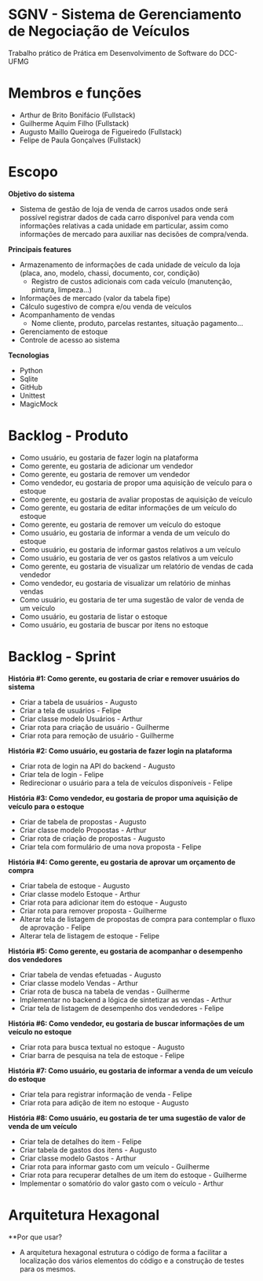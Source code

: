 # SGNV - Sistema de Gerenciamento de Negociação de Veículos
Trabalho prático de Prática em Desenvolvimento de Software do DCC-UFMG

# Membros e funções
- Arthur de Brito Bonifácio (Fullstack)
- Guilherme Aquim Filho (Fullstack)
- Augusto Maillo Queiroga de Figueiredo (Fullstack)
- Felipe de Paula Gonçalves (Fullstack)

# Escopo
**Objetivo do sistema**
- Sistema de gestão de loja de venda de carros usados onde será possível registrar dados de cada carro disponível para venda com informações relativas a cada unidade em particular, assim como informações de mercado para auxiliar nas decisões de compra/venda.

**Principais features**
- Armazenamento de informações de cada unidade de veículo da loja (placa, ano, modelo, chassi, documento, cor, condição)
  - Registro de custos adicionais com cada veículo (manutenção, pintura, limpeza…)
- Informações de mercado (valor da tabela fipe)
- Cálculo sugestivo de compra e/ou venda de veículos
- Acompanhamento de vendas
  - Nome cliente, produto, parcelas restantes, situação pagamento…
- Gerenciamento de estoque
- Controle de acesso ao sistema

**Tecnologias**
- Python
- Sqlite
- GitHub
- Unittest
- MagicMock

# Backlog - Produto
- Como usuário, eu gostaria de fazer login na plataforma
- Como gerente, eu gostaria de adicionar um vendedor
- Como gerente, eu gostaria de remover um vendedor
- Como vendedor, eu gostaria de propor uma aquisição de veículo para o estoque
- Como gerente, eu gostaria de avaliar propostas de aquisição de veículo
- Como gerente, eu gostaria de editar informações de um veículo do estoque
- Como gerente, eu gostaria de remover um veículo do estoque
- Como usuário, eu gostaria de informar a venda de um veículo do estoque
- Como usuário, eu gostaria de informar gastos relativos a um veículo
- Como usuário, eu gostaria de ver os gastos relativos a um veículo
- Como gerente, eu gostaria de visualizar um relatório de vendas de cada vendedor
- Como vendedor, eu gostaria de visualizar um relatório de minhas vendas
- Como usuário, eu gostaria de ter uma sugestão de valor de venda de um veículo
- Como usuário, eu gostaria de listar o estoque
- Como usuário, eu gostaria de buscar por itens no estoque

# Backlog - Sprint
**História #1: Como gerente, eu gostaria de criar e remover usuários do sistema**
- Criar a tabela de usuários - Augusto
- Criar a tela de usuários - Felipe
- Criar classe modelo Usuários - Arthur
- Criar rota para criação de usuário - Guilherme
- Criar rota para remoção de usuário - Guilherme

**História #2: Como usuário, eu gostaria de fazer login na plataforma**
- Criar rota de login na API do backend - Augusto
- Criar tela de login - Felipe
- Redirecionar o usuário para a tela de veículos disponíveis - Felipe

**História #3: Como vendedor, eu gostaria de propor uma aquisição de veículo para o estoque**
- Criar de tabela de propostas - Augusto 
- Criar classe modelo Propostas - Arthur
- Criar rota de criação de propostas - Augusto
- Criar tela com formulário de uma nova proposta - Felipe

**História #4: Como gerente, eu gostaria de aprovar um orçamento de compra**
- Criar tabela de estoque - Augusto
- Criar classe modelo Estoque - Arthur
- Criar rota para adicionar item do estoque - Augusto
- Criar rota para remover proposta - Guilherme
- Alterar tela de listagem de propostas de compra para contemplar o fluxo de aprovação - Felipe
- Alterar tela de listagem de estoque - Felipe

**História #5: Como gerente, eu gostaria de acompanhar o desempenho dos vendedores**
- Criar tabela de vendas efetuadas - Augusto
- Criar classe modelo Vendas - Arthur
- Criar rota de busca na tabela de vendas - Guilherme
- Implementar no backend a lógica de sintetizar as vendas - Arthur
- Criar tela de listagem de desempenho dos vendedores - Felipe

**História #6: Como vendedor, eu gostaria de buscar informações de um veículo no estoque**
- Criar rota para busca textual no estoque - Augusto
- Criar barra de pesquisa na tela de estoque - Felipe

**História #7: Como usuário, eu gostaria de informar a venda de um veículo do estoque**
- Criar tela para registrar informação de venda - Felipe
- Criar rota para adição de item no estoque - Augusto

**História #8: Como usuário, eu gostaria de ter uma sugestão de valor de venda de um veículo**
- Criar tela de detalhes do item - Felipe
- Criar tabela de gastos dos itens - Augusto
- Criar classe modelo Gastos - Arthur
- Criar rota para informar gasto com um veículo - Guilherme
- Criar rota para recuperar detalhes de um item do estoque - Guilherme
- Implementar o somatório do valor gasto com o veículo - Arthur

# Arquitetura Hexagonal
**Por que usar?
- A arquitetura hexagonal estrutura o código de forma a facilitar a localização dos vários elementos do código e a construção de testes para os mesmos.





